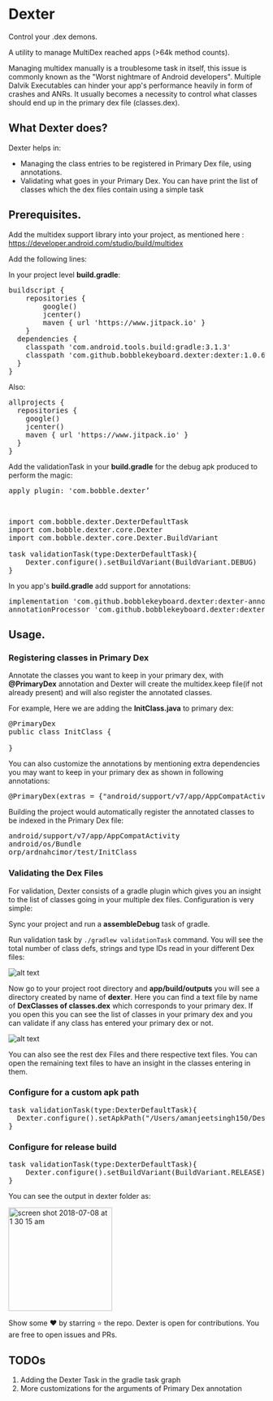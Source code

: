 # Dexter

Control your .dex demons.

A utility to manage MultiDex reached apps (>64k method counts).

Managing multidex manually is a troublesome task in itself, this issue is commonly known as the "Worst nightmare of Android developers". Multiple Dalvik Executables can hinder your app's performance heavily in form of crashes and ANRs. It usually becomes a necessity to control what classes should end up in the primary dex file (classes.dex).

<h2>What Dexter does?</h2>
Dexter helps in:<br>
<ul>
<li>Managing the class entries to be registered in Primary Dex file, using annotations.</li>
<li>Validating what goes in your Primary Dex. You can have print the list of classes which the dex files contain using a simple task</li>
</ul>

<h2>Prerequisites.</h2>

Add the multidex support library into your project, as mentioned here : https://developer.android.com/studio/build/multidex

Add the following lines:

In your project level <b>build.gradle</b>:
<pre>
buildscript {
    repositories {
        google()
        jcenter()
        maven { url 'https://www.jitpack.io' }
    }
  dependencies {
    classpath 'com.android.tools.build:gradle:3.1.3'
    classpath 'com.github.bobblekeyboard.dexter:dexter:1.0.6'
  }
}
</pre>
Also:
<pre>
allprojects {
  repositories {
    google()
    jcenter()
    maven { url 'https://www.jitpack.io' }
  }
}
</pre>

Add the validationTask in your <b>build.gradle</b> for the debug apk produced to perform the magic:
<pre>apply plugin: 'com.bobble.dexter’</pre><br>

<pre>
import com.bobble.dexter.DexterDefaultTask
import com.bobble.dexter.core.Dexter
import com.bobble.dexter.core.Dexter.BuildVariant

task validationTask(type:DexterDefaultTask){
    Dexter.configure().setBuildVariant(BuildVariant.DEBUG)
}
</pre>

In you app's <b>build.gradle</b> add support for annotations:

<pre>
implementation 'com.github.bobblekeyboard.dexter:dexter-annotations:1.0.6’
annotationProcessor 'com.github.bobblekeyboard.dexter:dexter-processors:1.0.6’
</pre>

<h2>Usage.</h2>

<h3>Registering classes in Primary Dex</h3>

Annotate the classes you want to keep in your primary dex, with <b>@PrimaryDex</b> annotation and Dexter will create the multidex.keep file(if not already present) and will also register the annotated classes. 

For example, Here we are adding the <b>InitClass.java</b> to primary dex:
<pre>
@PrimaryDex
public class InitClass {

}
</pre>
You can also customize the annotations by mentioning extra dependencies you may want to keep in your primary dex as shown in following annotations:
<pre>
@PrimaryDex(extras = {"android/support/v7/app/AppCompatActivity", "android/os/Bundle"})
</pre>

Building the project would automatically register the annotated classes to be indexed in the Primary Dex file:
<pre>
android/support/v7/app/AppCompatActivity
android/os/Bundle
orp/ardnahcimor/test/InitClass
</pre>

<h3>Validating the Dex Files</h3>
For validation, Dexter consists of a gradle plugin which gives you an insight to the list of classes going in your multiple dex files. Configuration is very simple:<br>

Sync your project and run a <b>assembleDebug</b> task of gradle.

Run validation task by <code>./gradlew validationTask</code> command. You will see the total number of class defs, strings and type IDs read in your different Dex files:<br>

![alt text](https://user-images.githubusercontent.com/12881364/42413902-c847875a-8247-11e8-9870-4fa156b1610c.png)

Now go to your project root directory and <b>app/build/outputs</b> you will see a directory created by name of <b>dexter</b>. Here you can find a text file by name of <b>DexClasses of classes.dex</b> which corresponds to your primary dex. If you open this you can see the list of classes in your primary dex and you can validate if any class has entered your primary dex or not.<br>

![alt text](https://user-images.githubusercontent.com/12881364/42414417-bee2a64e-8252-11e8-900c-c1dca9d11587.png)

You can also see the rest dex Files and there respective text files. You can open the remaining text files to have an insight in the classes entering in them.

<h3>Configure for a custom apk path</h3>
<pre>
task validationTask(type:DexterDefaultTask){
  Dexter.configure().setApkPath("/Users/amanjeetsingh150/Desktop/app-debug.apk")
}
</pre>

<h3>Configure for release build</h3>
<pre>
task validationTask(type:DexterDefaultTask){
    Dexter.configure().setBuildVariant(BuildVariant.RELEASE)
}
</pre>

You can see the output in dexter folder as:<br>

<img width="204" alt="screen shot 2018-07-08 at 1 30 15 am" src="https://user-images.githubusercontent.com/12881364/42414423-ebdf47ec-8252-11e8-93a6-148779a9aa0a.png">



Show some :heart: by starring :star: the repo. Dexter is open for contributions. You are free to open issues and PRs.
<h2>TODOs</h2>
<ol>
<li>Adding the Dexter Task in the gradle task graph</li>
<li>More customizations for the arguments of Primary Dex annotation</li>
</ol>

